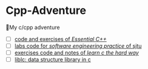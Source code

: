 # Cpp-Adventure
🚀My c/cpp adventure

- [ ] [code and exercises of *Essential C++*](./essential_cpp)
- [ ] [labs code for *software engineering practice* of sjtu](./sep)
- [ ] [exercises code and notes of *learn c the hard way*](./learn_c_the_hard_way)
- [ ] [liblc: data structure library in c](./liblc)
